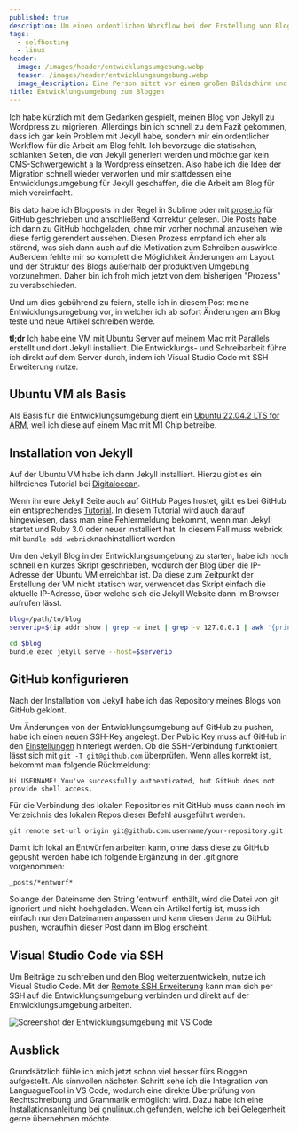 ```yaml
---
published: true
description: Um einen ordentlichen Workflow bei der Erstellung von Blogposts und für Verändungen am Blog zu schaffen, habe ich eine Entwicklungsumgebung auf einer Ubuntu VM aufgesetzt.
tags:
  - selfhosting
  - linux
header:
  image: /images/header/entwicklungsumgebung.webp
  teaser: /images/header/entwicklungsumgebung.webp
  image_description: Eine Person sitzt vor einem großen Bildschirm und schaut auf eine Linux CLI
title: Entwicklungsumgebung zum Bloggen
---
```


Ich habe kürzlich mit dem Gedanken gespielt, meinen Blog von Jekyll zu Wordpress zu migrieren. Allerdings bin ich schnell zu dem Fazit gekommen, dass ich gar kein Problem mit Jekyll habe, sondern mir ein ordentlicher Workflow für die Arbeit am Blog fehlt. Ich bevorzuge die statischen, schlanken Seiten, die von Jekyll generiert werden und möchte gar kein CMS-Schwergewicht a la Wordpress einsetzen. Also habe ich die Idee der Migration schnell wieder verworfen und mir stattdessen eine Entwicklungsumgebung für Jekyll geschaffen, die die Arbeit am Blog für mich vereinfacht.

Bis dato habe ich Blogposts in der Regel in Sublime oder mit [prose.io](https://prose.io/) für GitHub geschrieben und anschließend Korrektur gelesen. Die Posts habe ich dann zu GitHub hochgeladen, ohne mir vorher nochmal anzusehen wie diese fertig gerendert aussehen. Diesen Prozess empfand ich eher als störend, was sich dann auch auf die Motivation zum Schreiben auswirkte. Außerdem fehlte mir so komplett die Möglichkeit Änderungen am Layout und der Struktur des Blogs außerhalb der produktiven Umgebung vorzunehmen.
Daher bin ich froh mich jetzt von dem bisherigen "Prozess" zu verabschieden.

Und um dies gebührend zu feiern, stelle ich in diesem Post meine Entwicklungsumgebung vor, in welcher ich ab sofort Änderungen am Blog teste und neue Artikel schreiben werde.

**tl;dr** Ich habe eine VM mit Ubuntu Server auf meinem Mac mit Parallels erstellt und dort Jekyll installiert. Die Entwicklungs- und Schreibarbeit führe ich direkt auf dem Server durch, indem ich Visual Studio Code mit SSH Erweiterung nutze.

## Ubuntu VM als Basis

Als Basis für die Entwicklungsumgebung dient ein [Ubuntu 22.04.2 LTS for ARM](https://ubuntu.com/download/server/arm), weil ich diese auf einem Mac mit M1 Chip betreibe.

## Installation von Jekyll

Auf der Ubuntu VM habe ich dann Jekyll installiert. 
Hierzu gibt es ein hilfreiches Tutorial bei [Digitalocean](https://www.digitalocean.com/community/tutorials/how-to-set-up-a-jekyll-development-site-on-ubuntu-20-04).

Wenn ihr eure Jekyll Seite auch auf GitHub Pages hostet, gibt es bei GitHub ein entsprechendes [Tutorial](https://docs.github.com/en/pages/setting-up-a-github-pages-site-with-jekyll/testing-your-github-pages-site-locally-with-jekyll?platform=linux). In diesem Tutorial wird auch darauf hingewiesen, dass man eine Fehlermeldung bekommt, wenn man Jekyll startet und Ruby 3.0 oder neuer installiert hat. In diesem Fall muss webrick mit `bundle add webrick`nachinstalliert werden. 

Um den Jekyll Blog in der Entwicklungsumgebung zu starten, habe ich noch schnell ein kurzes Skript geschrieben, wodurch der Blog über die IP-Adresse der Ubuntu VM erreichbar ist. Da diese zum Zeitpunkt der Erstellung der VM nicht statisch war, verwendet das Skript einfach die aktuelle IP-Adresse, über welche sich die Jekyll Website dann im Browser aufrufen lässt.

```bash
blog=/path/to/blog
serverip=$(ip addr show | grep -w inet | grep -v 127.0.0.1 | awk '{print $2}' | cut -d "/" -f 1)

cd $blog
bundle exec jekyll serve --host=$serverip
```

## GitHub konfigurieren

Nach der Installation von Jekyll habe ich das Repository meines Blogs von GitHub geklont.

Um Änderungen von der Entwicklungsumgebung auf GitHub zu pushen, habe ich einen neuen SSH-Key angelegt. Der Public Key muss auf GitHub in den [Einstellungen](https://docs.github.com/en/authentication/connecting-to-github-with-ssh/adding-a-new-ssh-key-to-your-github-account) hinterlegt werden. 
Ob die SSH-Verbindung funktioniert, lässt sich mit `git -T git@github.com` überprüfen. Wenn alles korrekt ist, bekommt man folgende Rückmeldung:

`Hi USERNAME! You've successfully authenticated, but GitHub does not provide shell access.`  

Für die Verbindung des lokalen Repositories mit GitHub muss dann noch im Verzeichnis des lokalen Repos dieser Befehl ausgeführt werden.

```
git remote set-url origin git@github.com:username/your-repository.git
```

Damit ich lokal an Entwürfen arbeiten kann, ohne dass diese zu GitHub gepusht werden habe ich folgende Ergänzung in der .gitignore vorgenommen:

`_posts/*entwurf*`

Solange der Dateiname den String 'entwurf' enthält, wird die Datei von git ignoriert und nicht hochgeladen. Wenn ein Artikel fertig ist, muss ich einfach nur den Dateinamen anpassen und kann diesen dann zu GitHub pushen, woraufhin dieser Post dann im Blog erscheint.

## Visual Studio Code via SSH

Um Beiträge zu schreiben und den Blog weiterzuentwickeln, nutze ich Visual Studio Code. 
Mit der [Remote SSH Erweiterung](https://marketplace.visualstudio.com/items?itemName=ms-vscode-remote.remote-ssh) kann man sich per SSH auf die Entwicklungsumgebung verbinden und direkt auf der Entwicklungsumgebung arbeiten.

![Screenshot der Entwicklungsumgebung mit VS Code]({{site.baseurl}}/images/devenv.png)

## Ausblick

Grundsätzlich fühle ich mich jetzt schon viel besser fürs Bloggen aufgestellt.
Als sinnvollen nächsten Schritt sehe ich die Integration von LanguagueTool in VS Code, wodurch eine direkte Überprüfung von Rechtschreibung und Grammatik ermöglicht wird. Dazu habe ich eine Installationsanleitung bei [gnulinux.ch](https://gnulinux.ch/languagetool-in-vs-code) gefunden, welche ich bei Gelegenheit gerne übernehmen möchte.
